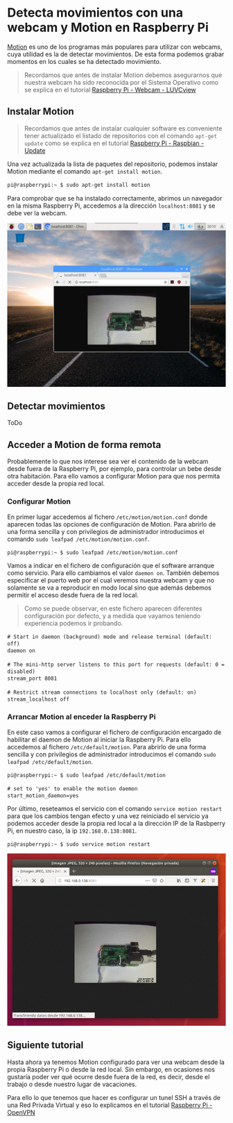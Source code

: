 # Detecta movimientos con una webcam y Motion en Raspberry Pi

[Motion](https://motion-project.github.io/) es uno de los programas más populares para utilizar con webcams, cuya utilidad es la de detectar movimientos. De esta forma podemos grabar momentos en los cuales se ha detectado movimiento. 

> Recordamos que antes de instalar Motion debemos asegurarnos que nuestra webcam ha sido reconocida por el Sistema Operativo como se explica en el tutorial [Raspberry Pi - Webcam - LUVCview](raspberry_pi-webcam-luvcview)

## Instalar Motion

> Recordamos que antes de instalar cualquier software es conveniente tener actualizado el listado de repositorios con el comando `apt-get update` como se explica en el tutorial [Raspberry Pi - Raspbian - Update](raspberry_pi-raspian-update)
 
Una vez actualizada la lista de paquetes del repositorio, podemos instalar Motion mediante el comando `apt-get install motion`.

```sh
pi@raspberrypi:~ $ sudo apt-get install motion
```

Para comprobar que se ha instalado correctamente, abrimos un navegador en la misma Raspberry Pi, accedemos a la dirección `localhost:8081` y se debe ver la webcam.

![](img/motion.png)

## Detectar movimientos

ToDo

## Acceder a Motion de forma remota

Probablemente lo que nos interese sea ver el contenido de la webcam desde fuera de la Raspberry Pi, por ejemplo, para controlar un bebe desde otra habitación. Para ello vamos a configurar Motion para que nos permita acceder desde la propia red local.

### Configurar Motion

En primer lugar accedemos al fichero `/etc/motion/motion.conf` donde aparecen todas las opciones de configuración de Motion. Para abrirlo de una forma sencilla y con privilegios de administrador introducimos el comando `sudo leafpad /etc/motion/motion.conf`.

```sh
pi@raspberrypi:~ $ sudo leafpad /etc/motion/motion.conf
```

Vamos a indicar en el fichero de configuración que el software arranque como servicio. Para ello cambiamos el valor `daemon on`. También debemos especificar el puerto web por el cual veremos nuestra webcam y que no solamente se va a reproducir en modo local sino que además debemos permitir el acceso desde fuera de la red local.

> Como se puede observar, en este fichero aparecen diferentes configuración por defecto, y a medida que vayamos teniendo experiencia podemos ir probando.

```
# Start in daemon (background) mode and release terminal (default: off)
daemon on

# The mini-http server listens to this port for requests (default: 0 = disabled)
stream_port 8081

# Restrict stream connections to localhost only (default: on)
stream_localhost off
```

### Arrancar Motion al enceder la Raspberry Pi

En este caso vamos a configurar el fichero de configuración encargado de habilitar el daemon de Motion al iniciar la Raspberry Pi. Para ello accedemos al fichero `/etc/default/motion`. Para abrirlo de una forma sencilla y con privilegios de administrador introducimos el comando `sudo leafpad /etc/default/motion`.

```sh
pi@raspberrypi:~ $ sudo leafpad /etc/default/motion
```

```
# set to 'yes' to enable the motion daemon
start_motion_daemon=yes
```

Por último, reseteamos el servicio con el comando `service motion restart` para que los cambios tengan efecto y una vez reiniciado el servicio ya podemos acceder desde la propia red local a la dirección IP de la Rasbperry Pi, en nuestro caso, la ip `192.168.0.138:8081`.

```sh
pi@raspberrypi:~ $ sudo service motion restart
```

![](img/remoto.png)


## Siguiente tutorial

Hasta ahora ya tenemos Motion configurado para ver una webcam desde la propia Raspberry Pi o desde la red local. Sin embargo, en ocasiones nos gustaría poder ver qué ocurre desde fuera de la red, es decir, desde el trabajo o desde nuestro lugar de vacaciones.

Para ello lo que tenemos que hacer es configurar un tunel SSH a través de una Red Privada Virtual y eso lo explicamos en el tutorial [Raspberry Pi - OpenVPN](raspberry_pi-openvpn)
